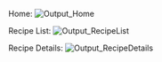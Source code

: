 Home:
![Output_Home](https://github.com/mistrysimran/React_RecipeFinder.github.io/assets/76590641/10b4d036-c343-4c55-b134-d2ac4973992d)

Recipe List:
![Output_RecipeList](https://github.com/mistrysimran/React_RecipeFinder.github.io/assets/76590641/4df6fe32-4287-4338-b38e-ef515f07a773)

Recipe Details:
![Output_RecipeDetails](https://github.com/mistrysimran/React_RecipeFinder.github.io/assets/76590641/0cd7f93e-2e52-4389-a40c-9905f498c809)
